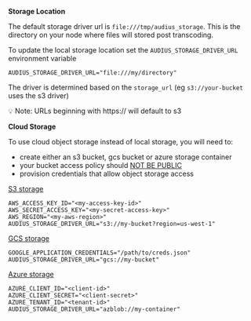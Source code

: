 **Storage Location**

The default storage driver url is `file:///tmp/audius_storage`.
This is the directory on your node where files will stored post transcoding.

To update the local storage location set the `AUDIUS_STORAGE_DRIVER_URL` environment variable
```
AUDIUS_STORAGE_DRIVER_URL="file:///my/directory"
```

The driver is determined based on the `storage_url` (eg `s3://your-bucket` uses the s3 driver)

💡 Note: URLs beginning with https:// will default to s3

**Cloud Storage**

To use cloud object storage instead of local storage, you will need to:

- create either an s3 bucket, gcs bucket or azure storage container
- your bucket access policy should <u>NOT BE PUBLIC</u>
- provision credentials that allow object storage access

[S3 storage](https://aws.amazon.com/s3/)
```
AWS_ACCESS_KEY_ID="<my-access-key-id>"
AWS_SECRET_ACCESS_KEY="<my-secret-access-key>"
AWS_REGION="<my-aws-region>"
AUDIUS_STORAGE_DRIVER_URL="s3://my-bucket?region=us-west-1"
```

[GCS storage](https://cloud.google.com/storage/docs/creating-buckets)
```
GOOGLE_APPLICATION_CREDENTIALS="/path/to/creds.json"
AUDIUS_STORAGE_DRIVER_URL="gcs://my-bucket"
```

[Azure storage](https://azure.microsoft.com/en-us/products/storage/blobs)
```
AZURE_CLIENT_ID="<client-id>"
AZURE_CLIENT_SECRET="<client-secret>"
AZURE_TENANT_ID="<tenant-id>"
AUDIUS_STORAGE_DRIVER_URL="azblob://my-container"
```